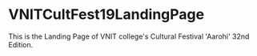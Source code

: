 # VNITCultFest19LandingPage
This is the Landing Page of VNIT college's Cultural Festival 'Aarohi' 32nd Edition. 
